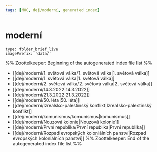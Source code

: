 ```yaml
---
tags: [MOC, dej/moderní, generated index]
---
```

# moderní
```ccard
type: folder_brief_live
imagePrefix: 'data/'
```
%% Zoottelkeeper: Beginning of the autogenerated index file list  %%
-  [[dej/moderní/1. světová válka/1. světová válka|1. světová válka]]
-  [[dej/moderní/1. světová válka|1. světová válka]]
-  [[dej/moderní/2. světová válka/2. světová válka|2. světová válka]]
-  [[dej/moderní/14.3.2022|14.3.2022]]
-  [[dej/moderní/21.3.2022|21.3.2022]]
-  [[dej/moderní/50. léta|50. léta]]
-  [[dej/moderní/Izrealsko-palestinský konflikt|Izrealsko-palestinský konflikt]]
-  [[dej/moderní/komunismus/komunismus|komunismus]]
-  [[dej/moderní/Nouzová kolonie|Nouzová kolonie]]
-  [[dej/moderní/První republika/První republika|První republika]]
-  [[dej/moderní/Rozpad evropských koloniálních panství|Rozpad evropských koloniálních panství]]
%% Zoottelkeeper: End of the autogenerated index file list  %%
